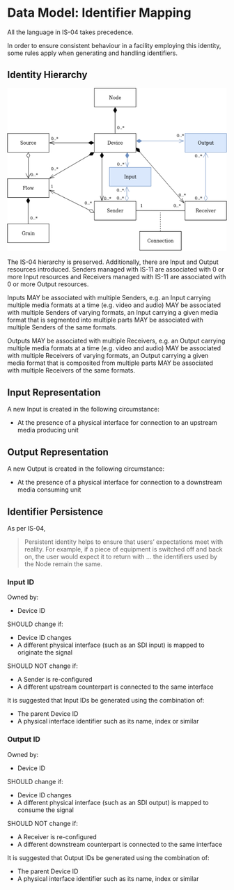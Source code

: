 # Data Model: Identifier Mapping

All the language in IS-04 takes precedence.

In order to ensure consistent behaviour in a facility employing this identity, some rules apply when generating and handling identifiers.

## Identity Hierarchy

![Extended IS-04 Model Diagram](../docs/images/is-11-data-model.png)

The IS-04 hierarchy is preserved. Additionally, there are Input and Output resources introduced. Senders managed with IS-11 are associated with 0 or more Input resources and Receivers managed with IS-11 are associated with 0 or more Output resources.

Inputs MAY be associated with multiple Senders, e.g. an Input carrying multiple media formats at a time (e.g. video and audio) MAY be associated with multiple Senders of varying formats, an Input carrying a given media format that is segmented into multiple parts MAY be associated with multiple Senders of the same formats.

Outputs MAY be associated with multiple Receivers, e.g. an Output carrying multiple media formats at a time (e.g. video and audio) MAY be associated with multiple Receivers of varying formats, an Output carrying a given media format that is composited from multiple parts MAY be associated with multiple Receivers of the same formats.

## Input Representation

A new Input is created in the following circumstance:

- At the presence of a physical interface for connection to an upstream media producing unit

## Output Representation

A new Output is created in the following circumstance:

- At the presence of a physical interface for connection to a downstream media consuming unit

## Identifier Persistence

As per IS-04,

> Persistent identity helps to ensure that users’ expectations meet with reality. For example, if a piece of equipment is switched off and back on, the user would expect it to return with ... the identifiers used by the Node remain the same.

### Input ID

Owned by:

- Device ID

SHOULD change if:

- Device ID changes
- A different physical interface (such as an SDI input) is mapped to originate the signal

SHOULD NOT change if:

- A Sender is re-configured
- A different upstream counterpart is connected to the same interface

It is suggested that Input IDs be generated using the combination of:

- The parent Device ID
- A physical interface identifier such as its name, index or similar

### Output ID

Owned by:

- Device ID

SHOULD change if:

- Device ID changes
- A different physical interface (such as an SDI output) is mapped to consume the signal

SHOULD NOT change if:

- A Receiver is re-configured
- A different downstream counterpart is connected to the same interface

It is suggested that Output IDs be generated using the combination of:

- The parent Device ID
- A physical interface identifier such as its name, index or similar
